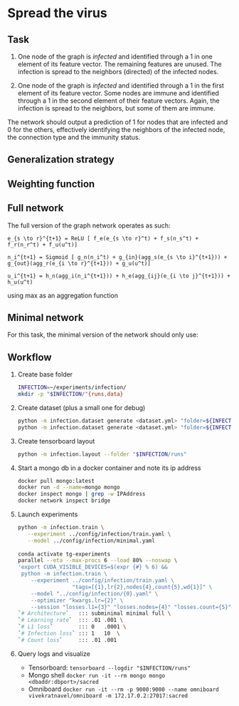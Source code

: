 # Spread the virus

## Task
1. One node of the graph is _infected_ and identified through a 1 in one element of its feature vector. 
   The remaining features are unused. The infection is spread to the neighbors (directed) of the infected nodes.
   
2. One node of the graph is _infected_ and identified through a 1 in the first element of its feature vector. Some nodes
   are immune and identified through a 1 in the second element of their feature vectors. 
   Again, the infection is spread to the neighbors, but some of them are immune.
   
The network should output a prediction of 1 for nodes that are infected and 0 for the others, effectively
identifying the neighbors of the infected node, the connection type and the immunity status. 

## Generalization strategy

## Weighting function

## Full network
The full version of the graph network operates as such:
```
e_{s \to r}^{t+1} = ReLU [ f_e(e_{s \to r}^t) + f_s(n_s^t) + f_r(n_r^t) + f_u(u^t)]

n_i^{t+1} = Sigmoid [ g_n(n_i^t) + g_{in}(agg_s(e_{s \to i}^{t+1})) + g_{out}(agg_r(e_{i \to r}^{t+1})) + g_u(u^t)]

u_i^{t+1} = h_n(agg_i(n_i^{t+1})) + h_e(agg_{ij}(e_{i \to j}^{t+1})) + h_u(u^t)
```

using max as an aggregation function

## Minimal network
For this task, the minimal version of the network should only use:

## Workflow

1. Create base folder
    ```bash
    INFECTION=~/experiments/infection/
    mkdir -p "$INFECTION/"{runs,data}
    ```
2. Create dataset (plus a small one for debug)
    ```bash
    python -m infection.dataset generate <dataset.yml> "folder=${INFECTION}/data"
    python -m infection.dataset generate <dataset.yml> "folder=${INFECTION}/smalldata" datasets.{train,val}.num_samples=5000
    ```
3. Create tensorboard layout
    ```bash
    python -m infection.layout --folder "$INFECTION/runs"
    ```
    
4. Start a mongo db in a docker container and note its ip address
    ```bash
    docker pull mongo:latest
    docker run -d --name=mongo mongo
    docker inspect mongo | grep -w IPAddress
    docker network inspect bridge
    ```
   
5. Launch experiments
    ```bash
    python -m infection.train \
       --experiment ../config/infection/train.yaml \
       --model ../config/infection/minimal.yaml
       
    conda activate tg-experiments
    parallel --eta --max-procs 6 --load 80% --noswap \
    'export CUDA_VISIBLE_DEVICES=$(expr {#} % 6) &&
     python -m infection.train \
        --experiment ../config/infection/train.yaml \
                     "tags=[{1},lr{2},nodes{4},count{5},wd{1}]" \
        --model "../config/infection/{0}.yaml" \
        --optimizer "kwargs.lr={2}" \
        --session "losses.l1={3}" "losses.nodes={4}" "losses.count={5}"' \
    `# Architecture`   ::: subminimal minimal full \
    `# Learning rate`  ::: .01 .001 \
    `# L1 loss`        ::: 0   .0001 \
    `# Infection loss` ::: 1   10  \
    `# Count loss`     ::: .01 .001
    ```
6. Query logs and visualize
   - Tensorboard: `tensorboard --logdir "$INFECTION/runs"`
   - Mongo shell `docker run -it --rm mongo mongo <dbaddr:dbport>/sacred`
   - Omniboard `docker run -it --rm -p 9000:9000 --name omniboard vivekratnavel/omniboard -m 172.17.0.2:27017:sacred`